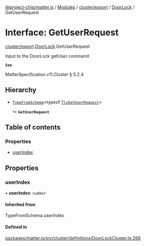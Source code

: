 [@project-chip/matter.js](../README.md) / [Modules](../modules.md) / [cluster/export](../modules/cluster_export.md) / [DoorLock](../modules/cluster_export.DoorLock.md) / GetUserRequest

# Interface: GetUserRequest

[cluster/export](../modules/cluster_export.md).[DoorLock](../modules/cluster_export.DoorLock.md).GetUserRequest

Input to the DoorLock getUser command

**`See`**

MatterSpecification.v11.Cluster § 5.2.4

## Hierarchy

- [`TypeFromSchema`](../modules/tlv_export.md#typefromschema)\<typeof [`TlvGetUserRequest`](../modules/cluster_export.DoorLock.md#tlvgetuserrequest)\>

  ↳ **`GetUserRequest`**

## Table of contents

### Properties

- [userIndex](cluster_export.DoorLock.GetUserRequest.md#userindex)

## Properties

### userIndex

• **userIndex**: `number`

#### Inherited from

TypeFromSchema.userIndex

#### Defined in

[packages/matter.js/src/cluster/definitions/DoorLockCluster.ts:266](https://github.com/project-chip/matter.js/blob/6d3b6a5d957d88a9231d6ecab4bb41f8133112be/packages/matter.js/src/cluster/definitions/DoorLockCluster.ts#L266)
